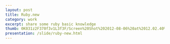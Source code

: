 ```yaml
---
layout: post
title: Ruby.new
category: work
excerpt: share some ruby basic knowledge
thumb: 0K031z2F370f3v1L3f3F/Screen%20Shot%202012-08-06%20at%2012.02.40%20PM.png
presentation: /slide/ruby-new.html
---
```


